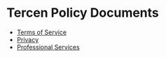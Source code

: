 # Tercen Policy Documents

* [Terms of Service](Terms.md)
* [Privacy](Privacy.md)
* [Professional Services](https://github.com/tercen/Policy/blob/main/Terms-and-Conditions-Professional-Services.md)
